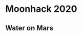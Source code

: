 #                                                            Moonhack 2020
##                                                           Water on Mars

